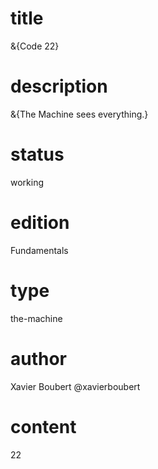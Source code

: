 # title

&{Code 22}

# description

&{The Machine sees everything.}

# status

working

# edition

Fundamentals

# type

the-machine

# author

Xavier Boubert @xavierboubert

# content

22